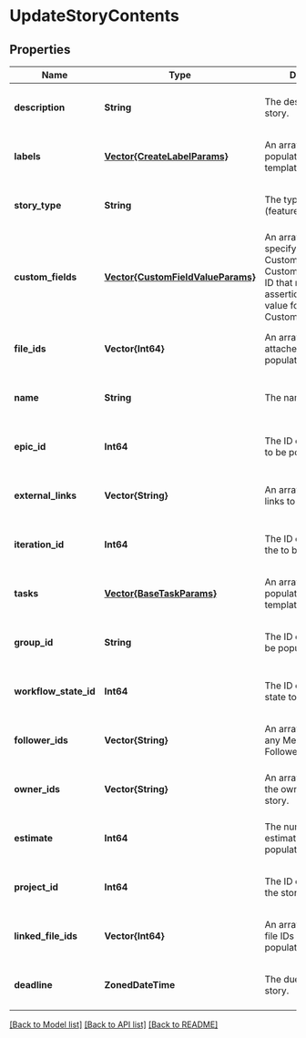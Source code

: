 # UpdateStoryContents


## Properties
Name | Type | Description | Notes
------------ | ------------- | ------------- | -------------
**description** | **String** | The description of the story. | [optional] [default to nothing]
**labels** | [**Vector{CreateLabelParams}**](CreateLabelParams.md) | An array of labels to be populated by the template. | [optional] [default to nothing]
**story_type** | **String** | The type of story (feature, bug, chore). | [optional] [default to nothing]
**custom_fields** | [**Vector{CustomFieldValueParams}**](CustomFieldValueParams.md) | An array of maps specifying a CustomField ID and CustomFieldEnumValue ID that represents an assertion of some value for a CustomField. | [optional] [default to nothing]
**file_ids** | **Vector{Int64}** | An array of the attached file IDs to be populated. | [optional] [default to nothing]
**name** | **String** | The name of the story. | [optional] [default to nothing]
**epic_id** | **Int64** | The ID of the epic the to be populated. | [optional] [default to nothing]
**external_links** | **Vector{String}** | An array of external links to be populated. | [optional] [default to nothing]
**iteration_id** | **Int64** | The ID of the iteration the to be populated. | [optional] [default to nothing]
**tasks** | [**Vector{BaseTaskParams}**](BaseTaskParams.md) | An array of tasks to be populated by the template. | [optional] [default to nothing]
**group_id** | **String** | The ID of the group to be populated. | [optional] [default to nothing]
**workflow_state_id** | **Int64** | The ID of the workflow state to be populated. | [optional] [default to nothing]
**follower_ids** | **Vector{String}** | An array of UUIDs for any Members listed as Followers. | [optional] [default to nothing]
**owner_ids** | **Vector{String}** | An array of UUIDs of the owners of this story. | [optional] [default to nothing]
**estimate** | **Int64** | The numeric point estimate to be populated. | [optional] [default to nothing]
**project_id** | **Int64** | The ID of the project the story belongs to. | [optional] [default to nothing]
**linked_file_ids** | **Vector{Int64}** | An array of the linked file IDs to be populated. | [optional] [default to nothing]
**deadline** | **ZonedDateTime** | The due date of the story. | [optional] [default to nothing]


[[Back to Model list]](../README.md#models) [[Back to API list]](../README.md#api-endpoints) [[Back to README]](../README.md)


